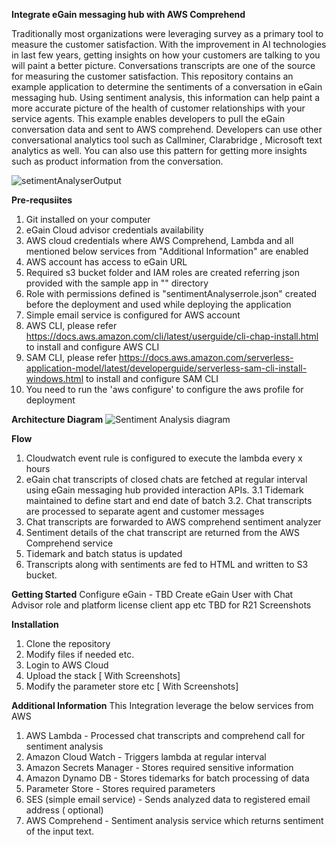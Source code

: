 **Integrate eGain messaging hub with AWS Comprehend**

Traditionally most organizations were leveraging survey as a primary tool to measure the customer satisfaction. With the improvement in AI technologies in last few years, getting insights on how your customers are talking to you will paint a better picture. Conversations transcripts are one of the source for measuring the customer satisfaction. This repository contains an example application to determine the sentiments of a conversation in eGain messaging hub. Using sentiment analysis, this information can help paint a more accurate picture of the health of customer relationships with your service agents. This example enables developers to pull the eGain conversation data and sent to AWS comprehend. Developers can use other conversational analytics tool such as Callminer, Clarabridge , Microsoft text analytics as well. You can also use this pattern for getting more insights such as product information from the conversation. 

![setimentAnalyserOutput](https://user-images.githubusercontent.com/24971813/117198632-e29e6400-ae06-11eb-983d-d5ec4d1d993b.PNG)

**Pre-requsiites**
1. Git installed on your computer
2. eGain Cloud advisor credentials availability 
3. AWS cloud credentials where AWS Comprehend, Lambda and all mentioned below services from "Additional Information" are enabled
4. AWS account has access to eGain URL
5. Required s3 bucket folder and IAM roles are created referring json provided with the sample app in "" directory
6. Role with permissions defined is "sentimentAnalyserrole.json" created before the deployment and used while deploying the application
7. Simple email service is configured for AWS account
8. AWS CLI, please refer https://docs.aws.amazon.com/cli/latest/userguide/cli-chap-install.html to install and configure AWS CLI
9. SAM CLI, please refer https://docs.aws.amazon.com/serverless-application-model/latest/developerguide/serverless-sam-cli-install-windows.html to install and configure SAM CLI
10. You need to run the 'aws configure' to configure the aws profile for deployment

**Architecture Diagram**
![Sentiment Analysis diagram](https://user-images.githubusercontent.com/24971813/117199089-68221400-ae07-11eb-99e9-1db607047eab.png)


**Flow** 
1. Cloudwatch event rule is configured to execute the lambda every x hours
2. eGain chat transcripts of closed chats are fetched at regular interval using eGain messaging hub provided interaction APIs. 
3.1 Tidemark maintained to define start and end date of batch
3.2. Chat transcripts are processed to separate agent and customer messages
4. Chat transcripts are forwarded to AWS comprehend sentiment analyzer
5. Sentiment details of the chat transcript are returned from the AWS Comprehend service
6. Tidemark and batch status is updated
7. Transcripts along with sentiments are fed to HTML and written to S3 bucket.

**Getting Started**
Configure eGain  - TBD
Create eGain User with Chat Advisor role and platform license
client app etc TBD for R21   Screenshots 

**Installation**

1. Clone the repository
2. Modify files if needed etc. 
3. Login to AWS Cloud
4. Upload the stack [ With Screenshots]
5. Modify the parameter store etc [ With Screenshots]

**Additional Information**
This Integration leverage the below services from AWS
1. AWS Lambda - Processed chat transcripts and comprehend call for sentiment analysis
2. Amazon Cloud Watch  - Triggers lambda at regular interval
3. Amazon Secrets Manager - Stores required sensitive information 
4. Amazon Dynamo DB  - Stores tidemarks for batch processing of data
5. Parameter Store - Stores required parameters
6. SES (simple email service) - Sends analyzed data to registered email address ( optional)
7. AWS Comprehend - Sentiment analysis service which returns sentiment of the input text. 

